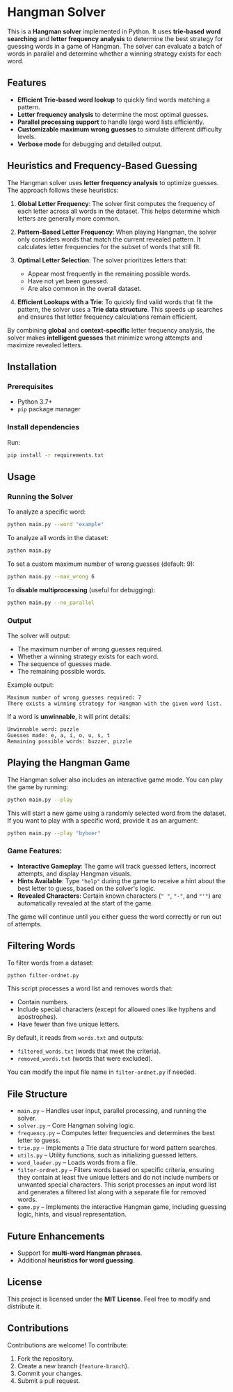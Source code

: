 

# Hangman Solver
 
This is a **Hangman solver** implemented in Python. It uses **trie-based word searching** and **letter frequency analysis** to determine the best strategy for guessing words in a game of Hangman. The solver can evaluate a batch of words in parallel and determine whether a winning strategy exists for each word.
 
## Features
 
- **Efficient Trie-based word lookup** to quickly find words matching a pattern.
- **Letter frequency analysis** to determine the most optimal guesses.
- **Parallel processing support** to handle large word lists efficiently.
- **Customizable maximum wrong guesses** to simulate different difficulty levels.
 - **Verbose mode** for debugging and detailed output.
 
 ## Heuristics and Frequency-Based Guessing
 
 The Hangman solver uses **letter frequency analysis** to optimize guesses. The approach follows these heuristics:
 
 1. **Global Letter Frequency**: The solver first computes the frequency of each letter across all words in the dataset. This helps determine which letters are generally more common.
 2. **Pattern-Based Letter Frequency**: When playing Hangman, the solver only considers words that match the current revealed pattern. It calculates letter frequencies for the subset of words that still fit.
 3. **Optimal Letter Selection**: The solver prioritizes letters that:
    - Appear most frequently in the remaining possible words.
    - Have not yet been guessed.
    - Are also common in the overall dataset.
 
 4. **Efficient Lookups with a Trie**: To quickly find valid words that fit the pattern, the solver uses a **Trie data structure**. This speeds up searches and ensures that letter frequency calculations remain efficient.
 
 By combining **global** and **context-specific** letter frequency analysis, the solver makes **intelligent guesses** that minimize wrong attempts and maximize revealed letters.
 
 ## Installation
 
### Prerequisites
 
- Python 3.7+
- `pip` package manager
 
### Install dependencies
 
Run:
 
```sh
pip install -r requirements.txt
```
 
## Usage
 
### Running the Solver
 
To analyze a specific word:
 
```sh
python main.py --word "example"
```
 
To analyze all words in the dataset:
 
```sh
python main.py
```
 
To set a custom maximum number of wrong guesses (default: 9):
 
```sh
python main.py --max_wrong 6
```
 
To **disable multiprocessing** (useful for debugging):
 
```sh
python main.py --no_parallel
```
 
### Output
 
The solver will output:
- The maximum number of wrong guesses required.
- Whether a winning strategy exists for each word.
- The sequence of guesses made.
- The remaining possible words.
 
Example output:
 
```
Maximum number of wrong guesses required: 7
There exists a winning strategy for Hangman with the given word list.
```
 
If a word is **unwinnable**, it will print details:
 
```
Unwinnable word: puzzle
Guesses made: e, a, i, o, u, s, t
Remaining possible words: buzzer, pizzle
```
 
## Playing the Hangman Game

The Hangman solver also includes an interactive game mode. You can play the game by running:

```sh
python main.py --play
```

This will start a new game using a randomly selected word from the dataset. If you want to play with a specific word, provide it as an argument:

```sh
python main.py --play "byboer"
```

### Game Features:

- **Interactive Gameplay**: The game will track guessed letters, incorrect attempts, and display Hangman visuals.
- **Hints Available**: Type `"help"` during the game to receive a hint about the best letter to guess, based on the solver's logic.
- **Revealed Characters**: Certain known characters (`" "`, `"-"`, and `"'"`) are automatically revealed at the start of the game.

The game will continue until you either guess the word correctly or run out of attempts.

## Filtering Words

To filter words from a dataset:

```sh
python filter-ordnet.py
```

This script processes a word list and removes words that:
- Contain numbers.
- Include special characters (except for allowed ones like hyphens and apostrophes).
- Have fewer than five unique letters.

By default, it reads from `words.txt` and outputs:
- `filtered_words.txt` (words that meet the criteria).
- `removed_words.txt` (words that were excluded).

You can modify the input file name in `filter-ordnet.py` if needed.

## File Structure
 
- `main.py` – Handles user input, parallel processing, and running the solver.
- `solver.py` – Core Hangman solving logic.
- `frequency.py` – Computes letter frequencies and determines the best letter to guess.
- `trie.py` – Implements a Trie data structure for word pattern searches.
- `utils.py` – Utility functions, such as initializing guessed letters.
- `word_loader.py` – Loads words from a file.
 - `filter-ordnet.py` – Filters words based on specific criteria, ensuring they contain at least five unique letters and do not include numbers or unwanted special characters. This script processes an input word list and generates a filtered list along with a separate file for removed words.
 - `game.py` – Implements the interactive Hangman game, including guessing logic, hints, and visual representation.
 
## Future Enhancements
 
- Support for **multi-word Hangman phrases**.
- Additional **heuristics for word guessing**.
 
## License
 
This project is licensed under the **MIT License**. Feel free to modify and distribute it.
 
## Contributions
 
Contributions are welcome! To contribute:
1. Fork the repository.
2. Create a new branch (`feature-branch`).
3. Commit your changes.
4. Submit a pull request.
